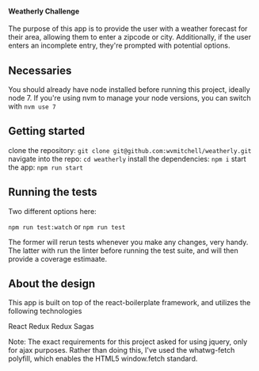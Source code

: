 #### Weatherly Challenge

The purpose of this app is to provide the user with a weather forecast for their area, allowing them to enter a zipcode
or city. Additionally, if the user enters an incomplete entry, they're prompted with potential options.

## Necessaries

You should already have node installed before running this project, ideally node 7. If you're using nvm to manage your
node versions, you can switch with `nvm use 7`

## Getting started

clone the repository: `git clone git@github.com:wvmitchell/weatherly.git`
navigate into the repo: `cd weatherly`
install the dependencies: `npm i`
start the app: `npm run start`

## Running the tests

Two different options here:

`npm run test:watch` or `npm run test`

The former will rerun tests whenever you make any changes, very handy. The latter with run the linter before running the
test suite, and will then provide a coverage estimaate.


## About the design

This app is built on top of the react-boilerplate framework, and utilizes the following technologies

React
Redux
Redux Sagas

Note: The exact requirements for this project asked for using jquery, only for ajax purposes. Rather than doing this,
I've used the whatwg-fetch polyfill, which enables the HTML5 window.fetch standard.
